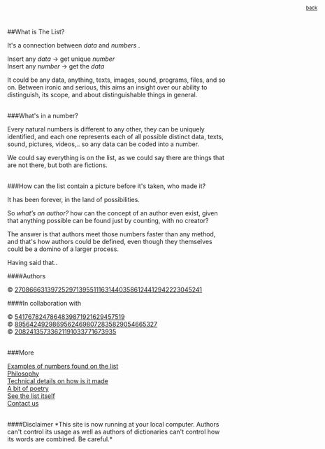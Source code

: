<div style="position: fixed; top: 1em; right: 2em; text-align:right; font-size:.8em;">
<a href="javascript:history.back();" class="linkMyPages" title="&#8469;">back</a></div>
</div>

<link rel="shortcut icon" href="img/favicon.ico"/>        
<link href="css/theliststyle.css" rel="stylesheet" type="text/css">

<link href="http://fonts.googleapis.com/css?family=Open+Sans:400italic,400,700|Merriweather:400,300,300italic,700,700italic,400italic" rel="stylesheet" type="text/css"/>
   

##What is The List? 

It's a connection between *data* and *numbers* .

Insert any *data* &#8594; get unique *number*  
Insert any *number* &#8594; get the *data*

It could be any data, anything, texts, images, sound, programs, files, and so on. Between ironic and serious, this aims an insight over our ability to distinguish, its scope, and about distinguishable things in general. 

<br>
###What's in a number? 

Every natural numbers is different to any other, they can be uniquely identified, and each one represents each of all possible distinct data, texts, sound, pictures, videos,.. so any data can be coded into a number.

We could say everything is on the list, as we could say there are things that are not there, but both are fictions.

<br>
###How can the list contain a picture before it's taken, who made it?

It has been forever, in the land of possibilities.

So *what’s an author?* how can the concept of an author even exist, given that anything possible can be found just by counting, with no creator?  
   
The answer is that authors meet those numbers faster than any method, and that's how authors could be defined, even though they themselves could be a domino of a larger process.

Having said that..

####Authors 


© [27086663139725297139551116314403586124412942223045241](./index.html?id=27086663139725297139551116314403586124412942223045241 "27086663139725297139551116314403586124412942223045241")

####In collaboration with 
  
© [5417678247864839871921629457519](./index.html?id=5417678247864839871921629457519 "5417678247864839871921629457519")  
© [89564249298695624698072835829054665327](./index.html?id=89564249298695624698072835829054665327)  
© [20824135733621191033771673935](./index.html?id=20824135733621191033771673935 "20824135733621191033771673935")

  
<br>
###More

 [Examples of numbers found on the list](./examples.html)  
 [Philosophy](./morephilostuff.html)  
 [Technical details on how is it made](./technicalities.html)  
 [A bit of poetry](./readme.html)  
 [See the list itself](./nav.html)  
 [Contact us](./index.html?id=152575330250725041842718167543100159816576490762093)


<br>
####Disclaimer    
*This site is now running at your local computer.  Authors can't control its usage as well as authors of dictionaries can't control how its words are combined. Be careful.*

